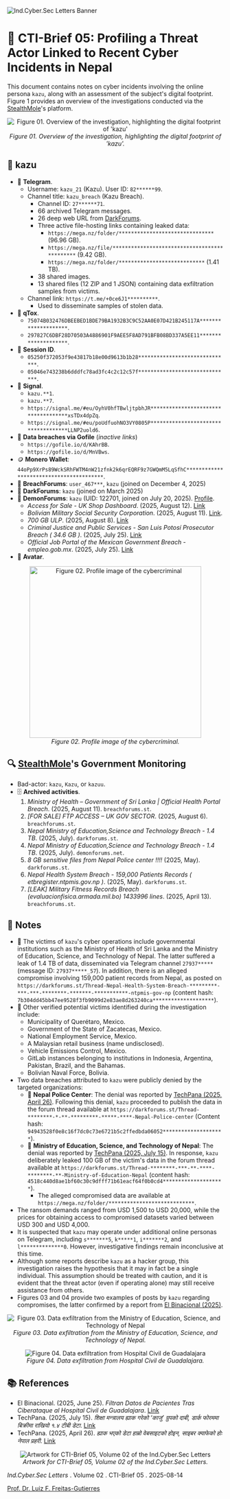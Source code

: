 ![Ind.Cyber.Sec Letters Banner](./IndCyberSecLetters-Header.png)

# 📰 CTI-Brief 05: Profiling a Threat Actor Linked to Recent Cyber Incidents in Nepal

This document contains notes on cyber incidents involving the online persona `kazu`, along with an assessment of the subject's digital footprint. Figure 1 provides an overview of the investigations conducted via the [StealthMole](https://www.stealthmole.com/)'s platform.

<p align="center">
  <img src="./Fig01.png" title="Figure 01. Overview of the investigation, highlighting the digital footprint of 'kazu'">
  <br>
  <em>Figure 01. Overview of the investigation, highlighting the digital footprint of 'kazu'.</em>
</p>

## 🦹 kazu

- 💬 **Telegram**.
    - Username: `kazu_21` (Kazu). User ID: `82******99`.
    - Channel title: `kazu_breach` (Kazu Breach).
        - Channel ID: `27******71`.
        - 66 archived Telegram messages.
        - 26 deep web URL from [DarkForums](https://darkforums.st).
        - Three active file-hosting links containing leaked data:
            - `https://mega.nz/folder/*******************************` (96.96 GB).
            - `https://mega.nz/file/*********************************************` (9.42 GB).
            - `https://mega.nz/folder/****************************` (1.41 TB).
        - 38 shared images.
        - 13 shared files (12 ZIP and 1 JSON) containing data exfiltration samples from victims.
    - Channel link: `https://t.me/+0ce6J1**********`.
        - Used to disseminate samples of stolen data.
- 💬 **qTox**.
    - `75074B032476DBEEBED1BDE79BA1932B3C9C52AA0E07D421B245117A********************`.
    - `297827C6DBF28D70503A4886901F9AEE5F8AD791BFB08BD337A5EE11********************`.
- 💬 **Session ID**.
    - `05250f372053f9e43817b18e00d9613b1b28******************************`.
    - `05046e743238b6dddfc78ad3fc4c2c12c57f******************************`.
- 💬 **Signal**.
    - `kazu.**1`.
    - `kazu.**7`.
    - `https://signal.me/#eu/OyhV0hfTBwljtpbhJR************************************xsTDx4dpZq`.
    - `https://signal.me/#eu/poUdfuohNO3VY0805P************************************LLNP2uold6`.
- 🔗 **Data breaches via Gofile** (*inactive links*)
    - `https://gofile.io/d/KAhrBB`.
    - `https://gofile.io/d/MnVBws`.
- 🪙 **Monero Wallet**: `44oPp9XrPs89WckSRhFWTM4nW21zfnk2k6qrEQRF9z7GWQmM5LqSfhC****************************************`.
- 👥 **BreachForums**: `user_467***`, `kazu` (joined on December 4, 2025)
- 👥 **DarkForums**: `kazu` (joined on March 2025)
- 👥 **DemonForums**: `kazu` (UID: 122701, joined on July 20, 2025). [Profile](https://web.archive.org/web/20250814212827/http://web.archive.org/screenshot/https://demonforums.net/kazu).
    - *Access for Sale - UK Shop Dashboard*. (2025, August 12). [Link](https://web.archive.org/web/20250814212340/http://web.archive.org/screenshot/https://demonforums.net/Thread-ACCESS-FOR-SALE-%E2%80%93-UK-SHOP-DASHBOARD)
    - *Bolivian Military Social Security Corporation*. (2025, August 11). [Link](https://web.archive.org/web/20250814212300/http://web.archive.org/screenshot/https://demonforums.net/Thread-Bolivian-Military-Social-Security-Corporation-%E2%80%93-COSSMIL-Breach).
    - *700 GB ULP*. (2025, August 8). [Link](https://web.archive.org/web/20250814205729/http://web.archive.org/screenshot/https://demonforums.net/Thread-700-GB-ULP)
    - *Criminal Justice and Public Services - San Luis Potosí Prosecutor Breach ( 34.6 GB )*. (2025, July 25). [Link](https://web.archive.org/web/20250814204633/http://web.archive.org/screenshot/https://demonforums.net/Thread-Criminal-Justice-and-Public-Services-San-Luis-Potos%C3%AD-Prosecutor-Breach-34-6-GB)
    - *Official Job Portal of the Mexican Government Breach - empleo.gob.mx*. (2025, July 25). [Link](https://web.archive.org/screenshot/https://demonforums.net/Thread-Official-Job-Portal-of-the-Mexican-Government-Breach-%E2%80%93-empleo-gob-mx)
- 👤 **Avatar**.

<p align="center">
  <img src="./Fig02.png" width="400px" title="Figure 02. Profile image of the cybercriminal">
  <br>
  <em>Figure 02. Profile image of the cybercriminal.</em>
</p>

## 🔍 [StealthMole](https://www.stealthmole.com)'s Government Monitoring

- Bad-actor: `kazu`, `Kazu`, or `kazuu`.
- 🗄️ **Archived activities**.
    1. *Ministry of Health – Government of Sri Lanka | Official Health Portal Breach*. (2025, August 11). `breachforums.st`.
    2. *[FOR SALE] FTP ACCESS – UK GOV SECTOR*. (2025, August 6). `breachforums.st`.
    3. *Nepal Ministry of Education,Science and Technology Breach - 1.4 TB*. (2025, July). `darkforums.st`.
    4. *Nepal Ministry of Education,Science and Technology Breach - 1.4 TB*. (2025, July). `demonforums.net`.
    5. *8 GB sensitive files from Nepal Police center !!!!* (2025, May). `darkforums.st`.
    6. *Nepal Health System Breach - 159,000 Patients Records ( etbregister.ntpmis.gov.np )*. (2025, May). `darkforums.st`.
    7. *[LEAK] Military Fitness Records Breach (evaluacionfisica.armada.mil.bo) 1433996 lines*. (2025, April 13). `breachforums.st`.

## 📝 Notes

- 🚨 The victims of `kazu`'s cyber operations include governmental institutions such as the Ministry of Health of Sri Lanka and the Ministry of Education, Science, and Technology of Nepal. The latter suffered a leak of 1.4 TB of data, disseminated via Telegram channel `27937*****` (message ID: `27937*****_57`). In addition, there is an alleged compromise involving 159,000 patient records from Nepal, as posted on `https://darkforums.st/Thread-Nepal-Health-System-Breach-*********-***-***-********-*******-***********-ntpmis-gov-np` (content hash:  `7b304dd45bb47ee9528f3fb9099d2e83ae8d263240ca********************`).
- 🚨 Other verified potential victims identified during the investigation include:
    - Municipality of Querétaro, Mexico.
    - Government of the State of Zacatecas, Mexico.
    - National Employment Service, Mexico.
    - A Malaysian retail business (name undisclosed).
    - Vehicle Emissions Control, Mexico.
    - GitLab instances belonging to institutions in Indonesia, Argentina, Pakistan, Brazil, and the Bahamas.
    - Bolivian Naval Force, Bolivia.
- Two data breaches attributed to `kazu` were publicly denied by the targeted organizations:
    - 🙅 **Nepal Police Center**: The denial was reported by [TechPana (2025, April 26)](#-references). Following this denial, `kazu` proceeded to publish the data in the forum thread available at `https://darkforums.st/Thread-********-*-**-*********-*****-****-Nepal-Police-center` (Content hash: `94943528f0e8c16f7dc0c73e6721b5c2ffedbda06052********************`).
    - 🙅 **Ministry of Education, Science, and Technology of Nepal**: The denial was reported by [TechPana (2025, July 15)](#-references). In response, `kazu` deliberately leaked 100 GB of the victim's data in the forum thread available at `https://darkforums.st/Thread-********-***-**-****-********-**-Ministry-of-Education-Nepal` (content hash: `4518c440d8ae1bf60c30c9dfff71b61eacf64f0b0cd4********************`).
        - The alleged compromised data are available at `https://mega.nz/folder/****************************`.
- The ransom demands ranged from USD 1,500 to USD 20,000, while the prices for obtaining access to compromised datasets varied between USD 300 and USD 4,000.
- It is suspected that `kazu` may operate under additional online personas on Telegram, including `s*******5`, `k*****1`, `i*******2`, and `l**************0`. However, investigative findings remain inconclusive at this time.
- Although some reports describe `kazu` as a hacker group, this investigation raises the hypothesis that it may in fact be a single individual. This assumption should be treated with caution, and it is evident that the threat actor (even if operating alone) may still receive assistance from others.
- Figures 03 and 04 provide two examples of posts by `kazu` regarding compromises, the latter confirmed by a report from [El Binacional (2025)](#-references).

<p align="center">
  <img src="./Fig03.png" title="Figure 03. Data exfiltration from the Ministry of Education, Science, and Technology of Nepal">
  <br>
  <em>Figure 03. Data exfiltration from the Ministry of Education, Science, and Technology of Nepal.</em>
</p>

<p align="center">
  <img src="./Fig04.png" title="Figure 04. Data exfiltration from Hospital Civil de Guadalajara">
  <br>
  <em>Figure 04. Data exfiltration from Hospital Civil de Guadalajara.</em>
</p>

## 📚 References

- El Binacional. (2025, June 25). *Filtran Datos de Pacientes Tras Ciberataque al Hospital Civil de Guadalajara*. [Link](https://web.archive.org/web/20250814231535/https://elbinacional.com/2025/06/filtran-datos-de-pacientes-tras-ciberataque-al-hospital-civil-de-guadalajara/)
- TechPana. (2025, July 15). *शिक्षा मन्त्रालय ह्याक गरेको ‘काजु’ ग्रुपको दाबी, डार्क फोरममा बिक्रीमा राखियो १.४ टीबी डेटा*. [Link](https://web.archive.org/web/20250814230427/https://techpana.com/2025/151854/kazu-group-claims-hacking-education-ministry-1-4tb-data-listed-on-dark-forum)
- TechPana. (2025, April 26). *ह्याक भएको डेटा हाम्रो वेबसाइटको होइन, साइबर क्याफेको होः नेपाल प्रहरी*. [Link](https://web.archive.org/web/20250814230820/https://techpana.com/2025/150554/hacked-data-not-from-our-website-but-from-cyber-cafe-says-nepal-police)

<p align="center">
  <img src="./IndCyberSecLetters-Artwork.png" title="Artwork for CTI-Brief 05, Volume 02 of the Ind.Cyber.Sec Letters">
  <br>
  <em>Artwork for CTI-Brief 05, Volume 02 of the Ind.Cyber.Sec Letters.</em>
</p>

*Ind.Cyber.Sec Letters* . Volume 02 . CTI-Brief 05 . 2025-08-14

[Prof. Dr. Luiz F. Freitas-Gutierres](https://www.linkedin.com/in/lffreitas-gutierres/)